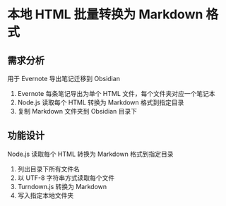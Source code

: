 # 本地 HTML 批量转换为 Markdown 格式

## 需求分析

用于 Evernote 导出笔记迁移到 Obsidian

1. Evernote 每条笔记导出为单个 HTML 文件，每个文件夹对应一个笔记本
2. Node.js 读取每个 HTML 转换为 Markdown 格式到指定目录
3. 复制 Markdown 文件夹到 Obsidian 目录下

## 功能设计

Node.js 读取每个 HTML 转换为 Markdown 格式到指定目录

1. 列出目录下所有文件名
2. 以 UTF-8 字符串方式读取每个文件
3. Turndown.js 转换为 Markdown
4. 写入指定本地文件夹
